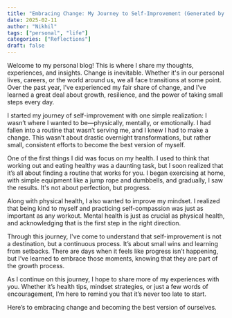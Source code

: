 ```yaml
---
title: "Embracing Change: My Journey to Self-Improvement (Generated by ChatGPT [Placeholder])"
date: 2025-02-11
author: "Nikhil"
tags: ["personal", "life"]
categories: ["Reflections"]
draft: false
---
```


Welcome to my personal blog! This is where I share my thoughts, experiences, and insights.
Change is inevitable. Whether it's in our personal lives, careers, or the world around us, we all face transitions at some point. Over the past year, I’ve experienced my fair share of change, and I’ve learned a great deal about growth, resilience, and the power of taking small steps every day.

I started my journey of self-improvement with one simple realization: I wasn’t where I wanted to be—physically, mentally, or emotionally. I had fallen into a routine that wasn’t serving me, and I knew I had to make a change. This wasn’t about drastic overnight transformations, but rather small, consistent efforts to become the best version of myself.

One of the first things I did was focus on my health. I used to think that working out and eating healthy was a daunting task, but I soon realized that it’s all about finding a routine that works for you. I began exercising at home, with simple equipment like a jump rope and dumbbells, and gradually, I saw the results. It's not about perfection, but progress.

Along with physical health, I also wanted to improve my mindset. I realized that being kind to myself and practicing self-compassion was just as important as any workout. Mental health is just as crucial as physical health, and acknowledging that is the first step in the right direction.

Through this journey, I've come to understand that self-improvement is not a destination, but a continuous process. It’s about small wins and learning from setbacks. There are days when it feels like progress isn’t happening, but I’ve learned to embrace those moments, knowing that they are part of the growth process.

As I continue on this journey, I hope to share more of my experiences with you. Whether it’s health tips, mindset strategies, or just a few words of encouragement, I’m here to remind you that it’s never too late to start.

Here’s to embracing change and becoming the best version of ourselves.